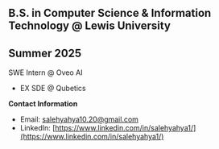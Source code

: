 B.S. in Computer Science & Information Technology @ Lewis University
----------------------------------------------------------------------------------------------

Summer 2025
----------------------------------------------------------------------------------------------
SWE Intern @ Oveo AI 

- EX SDE @ Qubetics 

**Contact Information**  
- Email: [salehyahya10.20@gmail.com](mailto:salehyahya10.20@gmail.com)  
- LinkedIn: [https://www.linkedin.com/in/salehyahya1/](https://www.linkedin.com/in/salehyahya1/)
